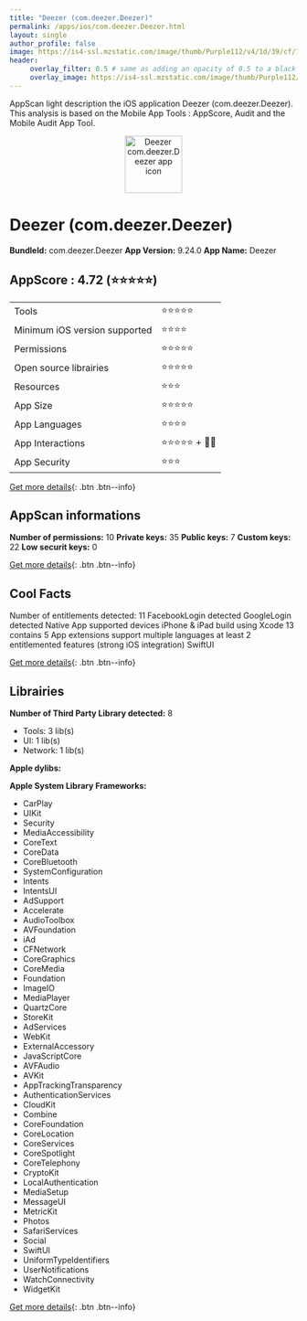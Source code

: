 ```yaml
---
title: "Deezer (com.deezer.Deezer)"
permalink: /apps/ios/com.deezer.Deezer.html
layout: single
author_profile: false
image: https://is4-ssl.mzstatic.com/image/thumb/Purple112/v4/1d/39/cf/1d39cfaa-a3a8-b110-23cf-49b8e8492c0f/AppIcon-0-1x_U007emarketing-0-7-0-0-85-220-0.png/512x512bb.jpg
header: 
     overlay_filter: 0.5 # same as adding an opacity of 0.5 to a black background
     overlay_image: https://is4-ssl.mzstatic.com/image/thumb/Purple112/v4/1d/39/cf/1d39cfaa-a3a8-b110-23cf-49b8e8492c0f/AppIcon-0-1x_U007emarketing-0-7-0-0-85-220-0.png/512x512bb.jpg
---
```

AppScan light description the iOS application Deezer (com.deezer.Deezer). This analysis is based on the Mobile App Tools : AppScore, Audit and the Mobile Audit App Tool.

  
  
<div style="text-align: center;"><img src="https://is4-ssl.mzstatic.com/image/thumb/Purple112/v4/1d/39/cf/1d39cfaa-a3a8-b110-23cf-49b8e8492c0f/AppIcon-0-1x_U007emarketing-0-7-0-0-85-220-0.png/512x512bb.jpg" width="100" height="100" alt="Deezer com.deezer.Deezer app icon"></div>  
  
# Deezer (com.deezer.Deezer)

**BundleId:** com.deezer.Deezer
**App Version:** 9.24.0
**App Name:** Deezer


## AppScore : 4.72 (⭐️⭐️⭐️⭐️⭐️) 

<table>
<tr><td> Tools </td><td> ⭐️⭐️⭐️⭐️⭐️ </td></tr>
<tr><td> Minimum iOS version supported </td><td> ⭐️⭐️⭐️⭐️ </td></tr>
<tr><td> Permissions </td><td> ⭐️⭐️⭐️⭐️⭐️ </td></tr>
<tr><td> Open source librairies </td><td> ⭐️⭐️⭐️⭐️⭐️ </td></tr>
<tr><td> Resources </td><td> ⭐️⭐️⭐️ </td></tr>
<tr><td> App Size </td><td> ⭐️⭐️⭐️⭐️⭐️ </td></tr>
<tr><td> App Languages </td><td> ⭐️⭐️⭐️⭐️ </td></tr>
<tr><td> App Interactions </td><td> ⭐️⭐️⭐️⭐️⭐️ + 🌟🌟 </td></tr>
<tr><td> App Security </td><td> ⭐️⭐️⭐️ </td></tr>
</table>

[Get more details](/pricing.html){: .btn .btn--info}  
  
## AppScan informations 

**Number of permissions:** 10
**Private keys:** 35
**Public keys:** 7
**Custom keys:** 22
**Low securit keys:** 0
  
[Get more details](/pricing.html){: .btn .btn--info}

## Cool Facts

Number of entitlements detected: 11
FacebookLogin detected
GoogleLogin detected
Native App
supported devices iPhone & iPad
build using Xcode 13
contains 5 App extensions
support multiple languages
at least 2 entitlemented features (strong iOS integration)
SwiftUI
  
[Get more details](/pricing.html){: .btn .btn--info}

## Librairies 
**Number of Third Party Library detected:** 8
- Tools: 3 lib(s)
- UI: 1 lib(s)
- Network: 1 lib(s)

**Apple dylibs:**


**Apple System Library Frameworks:**
- CarPlay
- UIKit
- Security
- MediaAccessibility
- CoreText
- CoreData
- CoreBluetooth
- SystemConfiguration
- Intents
- IntentsUI
- AdSupport
- Accelerate
- AudioToolbox
- AVFoundation
- iAd
- CFNetwork
- CoreGraphics
- CoreMedia
- Foundation
- ImageIO
- MediaPlayer
- QuartzCore
- StoreKit
- AdServices
- WebKit
- ExternalAccessory
- JavaScriptCore
- AVFAudio
- AVKit
- AppTrackingTransparency
- AuthenticationServices
- CloudKit
- Combine
- CoreFoundation
- CoreLocation
- CoreServices
- CoreSpotlight
- CoreTelephony
- CryptoKit
- LocalAuthentication
- MediaSetup
- MessageUI
- MetricKit
- Photos
- SafariServices
- Social
- SwiftUI
- UniformTypeIdentifiers
- UserNotifications
- WatchConnectivity
- WidgetKit


  
[Get more details](/pricing.html){: .btn .btn--info}

